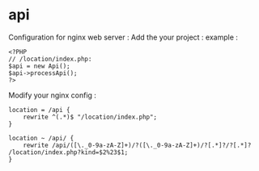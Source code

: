 # api
Configuration for nginx web server :
Add the your project :
example :

    <?PHP
    // /location/index.php:
    $api = new Api();
    $api->processApi();
    ?>

Modify your nginx config :

    location = /api {
        rewrite ^(.*)$ "/location/index.php";
    }
    
    location ~ /api/ {
        rewrite /api/([\._0-9a-zA-Z]+)/?([\._0-9a-zA-Z]+)/?[.*]?/?[.*]? /location/index.php?kind=$2%23$1;
    }

